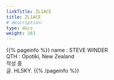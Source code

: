 ```yaml
---
linkTitle: ZL1ACE
title: ZL1ACE
# description: 
type: docs
weight: 163
---
```

{{% pageinfo %}}
name : STEVE WINDER<br>
QTH   : Opotiki, New Zealand<br>
작성 중<br>
글. HL5KY.
{{% /pageinfo %}}